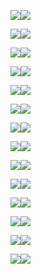 ﻿![](Aspose.Words.4415e310-b600-4f6f-b85b-69a34c66ad11.001.jpeg)![](Aspose.Words.4415e310-b600-4f6f-b85b-69a34c66ad11.002.jpeg)

![](Aspose.Words.4415e310-b600-4f6f-b85b-69a34c66ad11.003.jpeg)![](Aspose.Words.4415e310-b600-4f6f-b85b-69a34c66ad11.004.jpeg)

![](Aspose.Words.4415e310-b600-4f6f-b85b-69a34c66ad11.005.jpeg)![](Aspose.Words.4415e310-b600-4f6f-b85b-69a34c66ad11.006.jpeg)

![](Aspose.Words.4415e310-b600-4f6f-b85b-69a34c66ad11.007.jpeg)![](Aspose.Words.4415e310-b600-4f6f-b85b-69a34c66ad11.008.png)

![](Aspose.Words.4415e310-b600-4f6f-b85b-69a34c66ad11.009.jpeg)![](Aspose.Words.4415e310-b600-4f6f-b85b-69a34c66ad11.010.jpeg)

![](Aspose.Words.4415e310-b600-4f6f-b85b-69a34c66ad11.011.jpeg)![](Aspose.Words.4415e310-b600-4f6f-b85b-69a34c66ad11.012.jpeg)

![](Aspose.Words.4415e310-b600-4f6f-b85b-69a34c66ad11.013.png)![](Aspose.Words.4415e310-b600-4f6f-b85b-69a34c66ad11.014.jpeg)

![](Aspose.Words.4415e310-b600-4f6f-b85b-69a34c66ad11.015.jpeg)![](Aspose.Words.4415e310-b600-4f6f-b85b-69a34c66ad11.016.png)

![](Aspose.Words.4415e310-b600-4f6f-b85b-69a34c66ad11.017.jpeg)![](Aspose.Words.4415e310-b600-4f6f-b85b-69a34c66ad11.018.png)

![](Aspose.Words.4415e310-b600-4f6f-b85b-69a34c66ad11.019.png)![](Aspose.Words.4415e310-b600-4f6f-b85b-69a34c66ad11.020.jpeg)

![](Aspose.Words.4415e310-b600-4f6f-b85b-69a34c66ad11.021.jpeg)![](Aspose.Words.4415e310-b600-4f6f-b85b-69a34c66ad11.022.png)

![](Aspose.Words.4415e310-b600-4f6f-b85b-69a34c66ad11.023.jpeg)![](Aspose.Words.4415e310-b600-4f6f-b85b-69a34c66ad11.024.jpeg)

![](Aspose.Words.4415e310-b600-4f6f-b85b-69a34c66ad11.025.jpeg)![](Aspose.Words.4415e310-b600-4f6f-b85b-69a34c66ad11.026.jpeg)

![](Aspose.Words.4415e310-b600-4f6f-b85b-69a34c66ad11.027.jpeg)![](Aspose.Words.4415e310-b600-4f6f-b85b-69a34c66ad11.028.jpeg)
